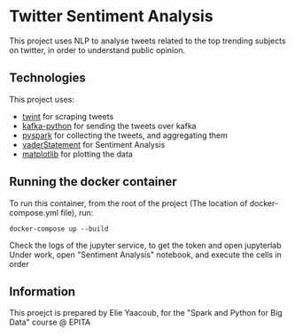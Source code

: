 # Twitter Sentiment Analysis
This project uses NLP to analyse tweets related to the top trending subjects on twitter, in order to understand public opinion.

## Technologies
This project uses:
* [twint](https://github.com/twintproject/twint) for scraping tweets
* [kafka-python](https://kafka-python.readthedocs.io/en/master/#) for sending the tweets over kafka 
* [pyspark](https://hub.docker.com/r/jupyter/pyspark-notebook) for collecting the tweets, and aggregating them
* [vaderStatement](https://github.com/cjhutto/vaderSentiment) for Sentiment Analysis
* [matplotlib](https://matplotlib.org/) for plotting the data

## Running the docker container
To run this container, from the root of the project (The location of docker-compose.yml file), run:
```
docker-compose up --build
```

Check the logs of the jupyter service, to get the token and open jupyterlab
Under work, open "Sentiment Analysis" notebook, and execute the cells in order 

## Information
This proejct is prepared by Elie Yaacoub, for the "Spark and Python for Big Data" course @ EPITA 